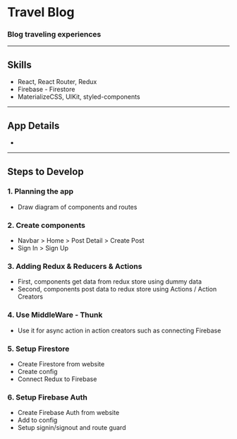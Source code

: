 # Travel Blog
### Blog traveling experiences
---

## Skills
- React, React Router, Redux
- Firebase - Firestore
- MaterializeCSS, UIKit, styled-components
---

## App Details
- 
---

## Steps to Develop
### 1. Planning the app
- Draw diagram of components and routes
### 2. Create components
- Navbar > Home > Post Detail > Create Post
- Sign In > Sign Up
### 3. Adding Redux & Reducers & Actions
- First, components get data from redux store using dummy data
- Second, components post data to redux store using Actions / Action Creators
### 4. Use MiddleWare - Thunk
- Use it for async action in action creators such as connecting Firebase
### 5. Setup Firestore
- Create Firestore from website
- Create config
- Connect Redux to Firebase
### 6. Setup Firebase Auth
- Create Firebase Auth from website
- Add to config
- Setup signin/signout and route guard